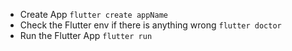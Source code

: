 - Create App `flutter create appName`
- Check the Flutter env if there is anything wrong `flutter doctor`
- Run the Flutter App `flutter run`
